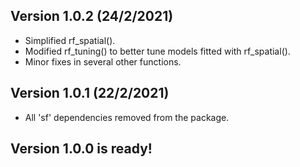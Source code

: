 
## Version 1.0.2 (24/2/2021)

  + Simplified rf_spatial().
  + Modified rf_tuning() to better tune models fitted with rf_spatial().
  + Minor fixes in several other functions.

## Version 1.0.1 (22/2/2021)

  + All 'sf' dependencies removed from the package.

## Version 1.0.0 is ready!
